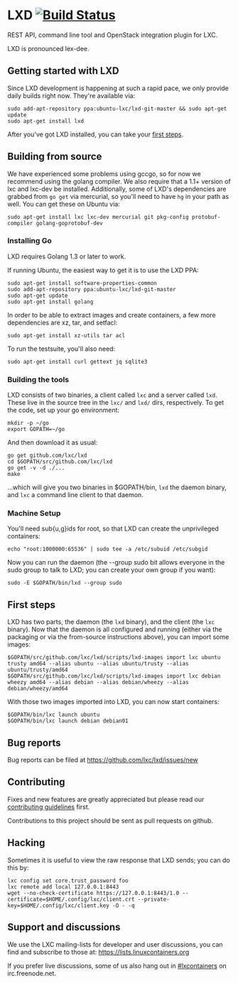 # LXD [![Build Status](https://travis-ci.org/lxc/lxd.svg?branch=master)](https://travis-ci.org/lxc/lxd)

REST API, command line tool and OpenStack integration plugin for LXC.

LXD is pronounced lex-dee.

## Getting started with LXD

Since LXD development is happening at such a rapid pace, we only provide daily
builds right now. They're available via:

    sudo add-apt-repository ppa:ubuntu-lxc/lxd-git-master && sudo apt-get update
    sudo apt-get install lxd

After you've got LXD installed, you can take your [first steps](#first-steps).

## Building from source

We have experienced some problems using gccgo, so for now we recommend using
the golang compiler. We also require that a 1.1+ version of lxc and lxc-dev be
installed. Additionally, some of LXD's dependencies are grabbed from `go get`
via mercurial, so you'll need to have `hg` in your path as well. You can get
these on Ubuntu via:

    sudo apt-get install lxc lxc-dev mercurial git pkg-config protobuf-compiler golang-goprotobuf-dev

### Installing Go

LXD requires Golang 1.3 or later to work.

If running Ubuntu, the easiest way to get it is to use the LXD PPA:

    sudo apt-get install software-properties-common
    sudo add-apt-repository ppa:ubuntu-lxc/lxd-git-master
    sudo apt-get update
    sudo apt-get install golang

In order to be able to extract images and create containers, a few more
dependencies are xz, tar, and setfacl:

    sudo apt-get install xz-utils tar acl

To run the testsuite, you'll also need:

    sudo apt-get install curl gettext jq sqlite3

### Building the tools

LXD consists of two binaries, a client called `lxc` and a server called `lxd`.
These live in the source tree in the `lxc/` and `lxd/` dirs, respectively. To
get the code, set up your go environment:

    mkdir -p ~/go
    export GOPATH=~/go

And then download it as usual:

    go get github.com/lxc/lxd
    cd $GOPATH/src/github.com/lxc/lxd
    go get -v -d ./...
    make

...which will give you two binaries in $GOPATH/bin, `lxd` the daemon binary,
and `lxc` a command line client to that daemon.

### Machine Setup

You'll need sub{u,g}ids for root, so that LXD can create the unprivileged
containers:

    echo "root:1000000:65536" | sudo tee -a /etc/subuid /etc/subgid

Now you can run the daemon (the --group sudo bit allows everyone in the sudo
group to talk to LXD; you can create your own group if you want):

    sudo -E $GOPATH/bin/lxd --group sudo

## First steps

LXD has two parts, the daemon (the `lxd` binary), and the client (the `lxc`
binary). Now that the daemon is all configured and running (either via the
packaging or via the from-source instructions above), you can import some images:

    $GOPATH/src/github.com/lxc/lxd/scripts/lxd-images import lxc ubuntu trusty amd64 --alias ubuntu --alias ubuntu/trusty --alias ubuntu/trusty/amd64
    $GOPATH/src/github.com/lxc/lxd/scripts/lxd-images import lxc debian wheezy amd64 --alias debian --alias debian/wheezy --alias debian/wheezy/amd64

With those two images imported into LXD, you can now start containers:

    $GOPATH/bin/lxc launch ubuntu
    $GOPATH/bin/lxc launch debian debian01

## Bug reports

Bug reports can be filed at https://github.com/lxc/lxd/issues/new

## Contributing

Fixes and new features are greatly appreciated but please read our
[contributing guidelines](CONTRIBUTING.md) first.

Contributions to this project should be sent as pull requests on github.

## Hacking

Sometimes it is useful to view the raw response that LXD sends; you can do
this by:

    lxc config set core.trust_password foo
    lxc remote add local 127.0.0.1:8443
    wget --no-check-certificate https://127.0.0.1:8443/1.0 --certificate=$HOME/.config/lxc/client.crt --private-key=$HOME/.config/lxc/client.key -O - -q

## Support and discussions

We use the LXC mailing-lists for developer and user discussions, you can
find and subscribe to those at: https://lists.linuxcontainers.org

If you prefer live discussions, some of us also hang out in
[#lxcontainers](http://webchat.freenode.net/?channels=#lxcontainers) on irc.freenode.net.
